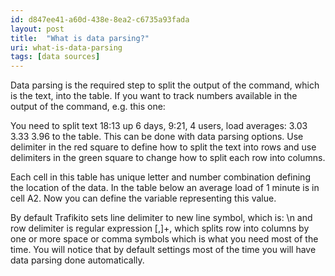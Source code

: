 ```yaml
---
id: d847ee41-a60d-438e-8ea2-c6735a93fada
layout: post
title:  "What is data parsing?"
uri: what-is-data-parsing
tags: [data sources]
---
```


Data parsing is the required step to split the output of the command, which is the text, into the table. If you want to track numbers available in the output of the command, e.g. this one:


<!--more-->

You need to split text 18:13 up 6 days, 9:21, 4 users, load averages: 3.03 3.33 3.96 to the table. This can be done with data parsing options. Use delimiter in the red square to define how to split the text into rows and use delimiters in the green square to change how to split each row into columns.

Each cell in this table has unique letter and number combination defining the location of the data. In the table below an average load of 1 minute is in cell A2. Now you can define the variable representing this value.

By default Trafikito sets line delimiter to new line symbol, which is: \\n and row delimiter is regular expression \[,\]+, which splits row into columns by one or more space or comma symbols which is what you need most of the time. You will notice that by default settings most of the time you will have data parsing done automatically.